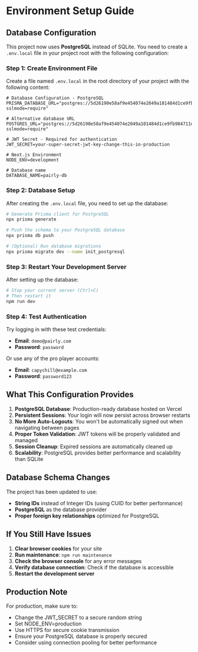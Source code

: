 # Environment Setup Guide

## Database Configuration

This project now uses **PostgreSQL** instead of SQLite. You need to create a `.env.local` file in your project root with the following configuration:

### Step 1: Create Environment File

Create a file named `.env.local` in the root directory of your project with the following content:

```env
# Database Configuration - PostgreSQL
PRISMA_DATABASE_URL="postgres://5d26190e58af9e454074e2049a101484d1ce9fb984711d6624230c0fc5db3e9c:sk_XXEBNl8p4RiaEqCKu7e_Q@db.prisma.io:5432/?sslmode=require"

# Alternative database URL
POSTGRES_URL="postgres://5d26190e58af9e454074e2049a101484d1ce9fb984711d6624230c0fc5db3e9c:sk_XXEBNl8p4RiaEqCKu7e_Q@db.prisma.io:5432/?sslmode=require"

# JWT Secret - Required for authentication
JWT_SECRET=your-super-secret-jwt-key-change-this-in-production

# Next.js Environment
NODE_ENV=development

# Database name
DATABASE_NAME=pairly-db
```

### Step 2: Database Setup

After creating the `.env.local` file, you need to set up the database:

```bash
# Generate Prisma client for PostgreSQL
npx prisma generate

# Push the schema to your PostgreSQL database
npx prisma db push

# (Optional) Run database migrations
npx prisma migrate dev --name init_postgresql
```

### Step 3: Restart Your Development Server

After setting up the database:

```bash
# Stop your current server (Ctrl+C)
# Then restart it
npm run dev
```

### Step 4: Test Authentication

Try logging in with these test credentials:

- **Email**: `demo@pairly.com`
- **Password**: `password`

Or use any of the pro player accounts:
- **Email**: `capychill@example.com`
- **Password**: `password123`

## What This Configuration Provides

1. **PostgreSQL Database**: Production-ready database hosted on Vercel
2. **Persistent Sessions**: Your login will now persist across browser restarts
3. **No More Auto-Logouts**: You won't be automatically signed out when navigating between pages
4. **Proper Token Validation**: JWT tokens will be properly validated and managed
5. **Session Cleanup**: Expired sessions are automatically cleaned up
6. **Scalability**: PostgreSQL provides better performance and scalability than SQLite

## Database Schema Changes

The project has been updated to use:
- **String IDs** instead of Integer IDs (using CUID for better performance)
- **PostgreSQL** as the database provider
- **Proper foreign key relationships** optimized for PostgreSQL

## If You Still Have Issues

1. **Clear browser cookies** for your site
2. **Run maintenance**: `npm run maintenance`
3. **Check the browser console** for any error messages
4. **Verify database connection**: Check if the database is accessible
5. **Restart the development server**

## Production Note

For production, make sure to:
- Change the JWT_SECRET to a secure random string
- Set NODE_ENV=production
- Use HTTPS for secure cookie transmission
- Ensure your PostgreSQL database is properly secured
- Consider using connection pooling for better performance 